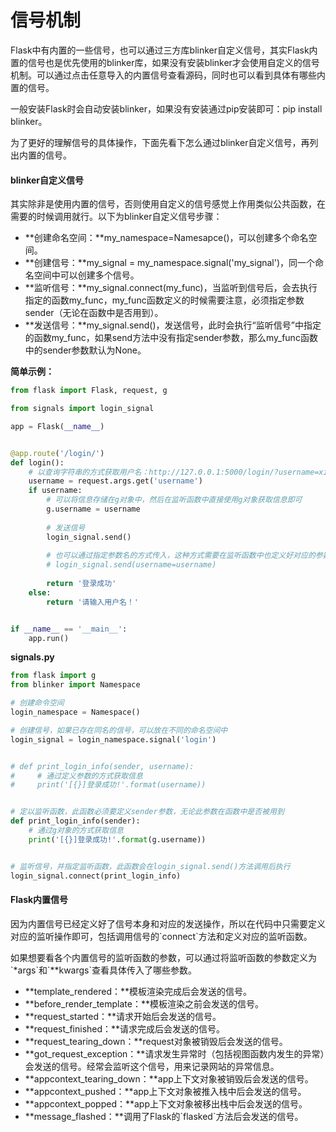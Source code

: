 # 信号机制

Flask中有内置的一些信号，也可以通过三方库blinker自定义信号，其实Flask内置的信号也是优先使用的blinker库，如果没有安装blinker才会使用自定义的信号机制。可以通过点击任意导入的内置信号查看源码，同时也可以看到具体有哪些内置的信号。

一般安装Flask时会自动安装blinker，如果没有安装通过pip安装即可：pip install blinker。

为了更好的理解信号的具体操作，下面先看下怎么通过blinker自定义信号，再列出内置的信号。



#### blinker自定义信号

其实除非是使用内置的信号，否则使用自定义的信号感觉上作用类似公共函数，在需要的时候调用就行。以下为blinker自定义信号步骤：

* **创建命名空间：**my\_namespace=Namesapce\(\)，可以创建多个命名空间。
* **创建信号：**my\_signal = my\_namespace.signal\('my\_signal'\)，同一个命名空间中可以创建多个信号。
* **监听信号：**my\_signal.connect\(my\_func\)，当监听到信号后，会去执行指定的函数my\_func，my\_func函数定义的时候需要注意，必须指定参数sender（无论在函数中是否用到）。
* **发送信号：**my\_signal.send\(\)，发送信号，此时会执行“监听信号”中指定的函数my\_func，如果send方法中没有指定sender参数，那么my\_func函数中的sender参数默认为None。

**简单示例：**

```py
from flask import Flask, request, g

from signals import login_signal

app = Flask(__name__)


@app.route('/login/')
def login():
    # 以查询字符串的方式获取用户名：http://127.0.0.1:5000/login/?username=xiaoming
    username = request.args.get('username')
    if username:
        # 可以将信息存储在g对象中，然后在监听函数中直接使用g对象获取信息即可
        g.username = username
        
        # 发送信号
        login_signal.send()
        
        # 也可以通过指定参数名的方式传入，这种方式需要在监听函数中也定义好对应的参数
        # login_signal.send(username=username)
        
        return '登录成功'
    else:
        return '请输入用户名！'


if __name__ == '__main__':
    app.run()
```

**signals.py**

```py
from flask import g
from blinker import Namespace

# 创建命令空间
login_namespace = Namespace()

# 创建信号，如果已存在同名的信号，可以放在不同的命名空间中
login_signal = login_namespace.signal('login')


# def print_login_info(sender, username):
#     # 通过定义参数的方式获取信息
#     print('[{}]登录成功!'.format(username))


# 定以监听函数，此函数必须要定义sender参数，无论此参数在函数中是否被用到
def print_login_info(sender):
    # 通过g对象的方式获取信息
    print('[{}]登录成功!'.format(g.username))


# 监听信号，并指定监听函数，此函数会在login_signal.send()方法调用后执行
login_signal.connect(print_login_info)
```

#### Flask内置信号

因为内置信号已经定义好了信号本身和对应的发送操作，所以在代码中只需要定义对应的监听操作即可，包括调用信号的\`connect\`方法和定义对应的监听函数。

如果想要看各个内置信号的监听函数的参数，可以通过将监听函数的参数定义为\`\*args\`和\`\*\*kwargs\`查看具体传入了哪些参数。

* **template\_rendered：**模板渲染完成后会发送的信号。
* **before\_render\_template：**模板渲染之前会发送的信号。
* **request\_started：**请求开始后会发送的信号。
* **request\_finished：**请求完成后会发送的信号。
* **request\_tearing\_down：**request对象被销毁后会发送的信号。
* **got\_request\_exception：**请求发生异常时（包括视图函数内发生的异常）会发送的信号。经常会监听这个信号，用来记录网站的异常信息。
* **appcontext\_tearing\_down：**app上下文对象被销毁后会发送的信号。
* **appcontext\_pushed：**app上下文对象被推入栈中后会发送的信号。
* **appcontext\_popped：**app上下文对象被移出栈中后会发送的信号。
* **message\_flashed：**调用了Flask的\`flasked\`方法后会发送的信号。



